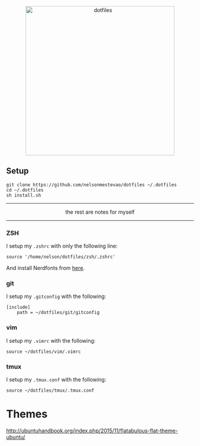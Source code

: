 <div align="center">
  <a target="_blank" href="https://dotfiles.github.io">
    <img src="https://dotfiles.github.io/images/dotfiles-logo.png" alt="dotfiles" width="400px">
  </a>
</div>

## Setup

```shell
git clone https://github.com/nelsonmestevao/dotfiles ~/.dotfiles
cd ~/.dotfiles
sh install.sh
```

---

<p align="center"> the rest are notes for myself </p>

---

### ZSH

I setup my `.zshrc` with only the following line:

```shell
source '/home/nelson/dotfiles/zsh/.zshrc'
```
And install Nerdfonts from [here](https://nerdfonts.com/).

### git

I setup my `.gitconfig` with the following:

```git
[include]
    path = ~/dotfiles/git/gitconfig
```

### vim

I setup my `.vimrc` with the following:

```vim
source ~/dotfiles/vim/.vimrc
```

### tmux

I setup my `.tmux.conf` with the following:

```tmux
source ~/dotfiles/tmux/.tmux.conf
```

# Themes

http://ubuntuhandbook.org/index.php/2015/11/flatabulous-flat-theme-ubuntu/

